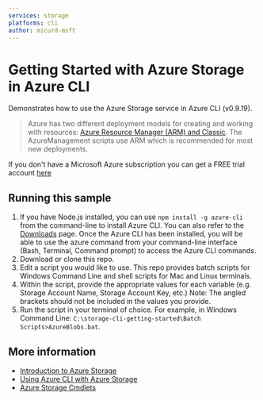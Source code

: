 ```yaml
---
services: storage
platforms: cli
author: micurd-msft
---
```


# Getting Started with Azure Storage in Azure CLI

Demonstrates how to use the Azure Storage service in Azure CLI (v0.9.19).

> Azure has two different deployment models for creating and working with resources:  [Azure Resource Manager (ARM) and Classic](https://azure.microsoft.com/en-us/documentation/articles/resource-manager-deployment-model/). The AzureManagement scripts use ARM which is recommended for most new deployments.

If you don't have a Microsoft Azure subscription you can
get a FREE trial account [here](http://go.microsoft.com/fwlink/?LinkId=330212)

## Running this sample

1. If you have Node.js installed, you can use `npm install -g azure-cli` from the command-line to install Azure CLI. You can also refer to the [Downloads](http://go.microsoft.com/fwlink/?LinkId=786341) page. Once the Azure CLI has been installed, you will be able to use the azure command from your command-line interface (Bash, Terminal, Command prompt) to access the Azure CLI commands.
2. Download or clone this repo.
3. Edit a script you would like to use. This repo provides batch scripts for Windows Command Line and shell scripts for Mac and Linux terminals.
4. Within the script, provide the appropriate values for each variable (e.g. Storage Account Name, Storage Account Key, etc.) Note: The angled brackets should not be included in the values you provide.
5. Run the script in your terminal of choice. For example, in Windows Command Line: `C:\storage-cli-getting-started\Batch Scripts>AzureBlobs.bat`.

## More information
- [Introduction to Azure Storage](http://go.microsoft.com/fwlink/?LinkId=786319)
- [Using Azure CLI with Azure Storage](http://go.microsoft.com/fwlink/?LinkId=786322)
- [Azure Storage Cmdlets](http://go.microsoft.com/fwlink/?LinkId=786325)
